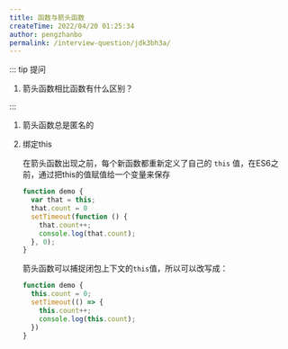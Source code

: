 ```yaml
---
title: 函数与箭头函数
createTime: 2022/04/20 01:25:34
author: pengzhanbo
permalink: /interview-question/jdk3bh3a/
---
```


::: tip 提问

1. 箭头函数相比函数有什么区别？

:::

1. 箭头函数总是匿名的
1. 绑定this

   在箭头函数出现之前，每个新函数都重新定义了自己的 `this` 值，在ES6之前，通过把this的值赋值给一个变量来保存

   ```js
   function demo {
     var that = this;
     that.count = 0
     setTimeout(function () {
       that.count++;
       console.log(that.count);
     }, 0);
   }
   ```

   箭头函数可以捕捉闭包上下文的`this`值，所以可以改写成：

   ```js
   function demo {
     this.count = 0;
     setTimeout(() => {
       this.count++;
       console.log(this.count);
     })
   }
   ```
